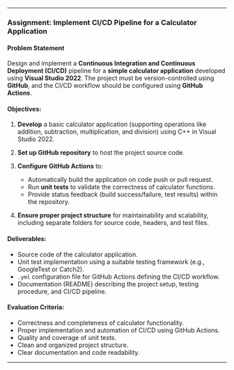 
---

### **Assignment: Implement CI/CD Pipeline for a Calculator Application**

#### **Problem Statement**

Design and implement a **Continuous Integration and Continuous Deployment (CI/CD)** pipeline for a **simple calculator application** developed using **Visual Studio 2022**. The project must be version-controlled using **GitHub**, and the CI/CD workflow should be configured using **GitHub Actions**.

#### **Objectives:**

1. **Develop** a basic calculator application (supporting operations like addition, subtraction, multiplication, and division) using C++ in Visual Studio 2022.
2. **Set up GitHub repository** to host the project source code.
3. **Configure GitHub Actions** to:

   * Automatically build the application on code push or pull request.
   * Run **unit tests** to validate the correctness of calculator functions.
   * Provide status feedback (build success/failure, test results) within the repository.
4. **Ensure proper project structure** for maintainability and scalability, including separate folders for source code, headers, and test files.

#### **Deliverables:**

* Source code of the calculator application.
* Unit test implementation using a suitable testing framework (e.g., GoogleTest or Catch2).
* `.yml` configuration file for GitHub Actions defining the CI/CD workflow.
* Documentation (README) describing the project setup, testing procedure, and CI/CD pipeline.

#### **Evaluation Criteria:**

* Correctness and completeness of calculator functionality.
* Proper implementation and automation of CI/CD using GitHub Actions.
* Quality and coverage of unit tests.
* Clean and organized project structure.
* Clear documentation and code readability.

---
